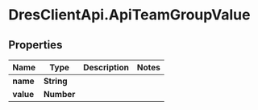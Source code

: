 # DresClientApi.ApiTeamGroupValue

## Properties

Name | Type | Description | Notes
------------ | ------------- | ------------- | -------------
**name** | **String** |  | 
**value** | **Number** |  | 


